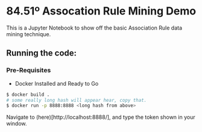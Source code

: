 # 84.51º Assocation Rule Mining Demo

This is a Jupyter Notebook to show off the basic
Association Rule data mining technique.

## Running the code:

### Pre-Requisites
- Docker Installed and Ready to Go

```bash
$ docker build .
# some really long hash will appear hear, copy that.
$ docker run -p 8888:8888 <long hash from above>
```

Navigate to (here)[http://localhost:8888/], and type the
token shown in your window.
